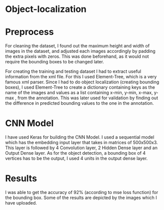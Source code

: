 # Object-localization



# Preprocess

For cleaning the dataset, I found out the maximum height and width of images
in the dataset, and adjusted each images accordingly by padding the extra pixels
with zeros. This was done beforehand, as it would not require the bounding boxes
to be changed later.

For creating the training and testing dataset I had to extract useful information
from the xml file. For this I used Element-Tree, which is a very famous xml parser.
Since I had to do object localization (creating bounding  boxes), I used Element-Tree
to create a dictionary containing keys as the name of the images and values as a list
containing x-min, y-min, x-max, y-max , from the annotation. This was later used for
validation by finding out the difference in predicted bounding values to the one in 
the annotation.



# CNN Model

I have used Keras for building the CNN Model. I used a sequential model which has
the embedding input layer that takes in matrices of 500x500x3. This layer is followed
by 4 Convolution layer, 2 Hidden Dense layer and an Output Dense layer. As for the 
object detection, a bounding box of 4 vertices has to be the output, I used 4 units
in the output dense layer.



# Results

I was able to get the accuracy of 92% (according to mse loss function) for the bounding box.
Some of the results are depicted by the images which I have uploaded.
